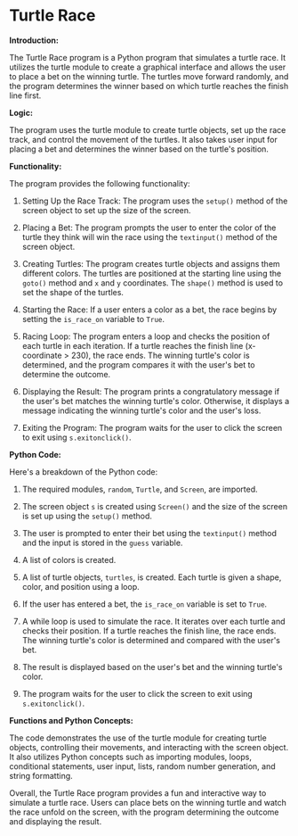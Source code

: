 # Turtle Race

**Introduction:**

The Turtle Race program is a Python program that simulates a turtle race. It utilizes the turtle module to create a graphical interface and allows the user to place a bet on the winning turtle. The turtles move forward randomly, and the program determines the winner based on which turtle reaches the finish line first.

**Logic:**

The program uses the turtle module to create turtle objects, set up the race track, and control the movement of the turtles. It also takes user input for placing a bet and determines the winner based on the turtle's position.

**Functionality:**

The program provides the following functionality:

1. Setting Up the Race Track: The program uses the `setup()` method of the screen object to set up the size of the screen.

2. Placing a Bet: The program prompts the user to enter the color of the turtle they think will win the race using the `textinput()` method of the screen object.

3. Creating Turtles: The program creates turtle objects and assigns them different colors. The turtles are positioned at the starting line using the `goto()` method and `x` and `y` coordinates. The `shape()` method is used to set the shape of the turtles.

4. Starting the Race: If a user enters a color as a bet, the race begins by setting the `is_race_on` variable to `True`.

5. Racing Loop: The program enters a loop and checks the position of each turtle in each iteration. If a turtle reaches the finish line (x-coordinate > 230), the race ends. The winning turtle's color is determined, and the program compares it with the user's bet to determine the outcome.

6. Displaying the Result: The program prints a congratulatory message if the user's bet matches the winning turtle's color. Otherwise, it displays a message indicating the winning turtle's color and the user's loss.

7. Exiting the Program: The program waits for the user to click the screen to exit using `s.exitonclick()`.

**Python Code:**

Here's a breakdown of the Python code:

1. The required modules, `random`, `Turtle`, and `Screen`, are imported.

2. The screen object `s` is created using `Screen()` and the size of the screen is set up using the `setup()` method.

3. The user is prompted to enter their bet using the `textinput()` method and the input is stored in the `guess` variable.

4. A list of colors is created.

5. A list of turtle objects, `turtles`, is created. Each turtle is given a shape, color, and position using a loop.

6. If the user has entered a bet, the `is_race_on` variable is set to `True`.

7. A while loop is used to simulate the race. It iterates over each turtle and checks their position. If a turtle reaches the finish line, the race ends. The winning turtle's color is determined and compared with the user's bet.

8. The result is displayed based on the user's bet and the winning turtle's color.

9. The program waits for the user to click the screen to exit using `s.exitonclick()`.

**Functions and Python Concepts:**

The code demonstrates the use of the turtle module for creating turtle objects, controlling their movements, and interacting with the screen object. It also utilizes Python concepts such as importing modules, loops, conditional statements, user input, lists, random number generation, and string formatting.

Overall, the Turtle Race program provides a fun and interactive way to simulate a turtle race. Users can place bets on the winning turtle and watch the race unfold on the screen, with the program determining the outcome and displaying the result.